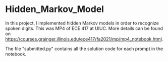 # Hidden_Markov_Model

In this project, I implemented hidden Markov models in order to recognize spoken digits. This was MP4 of 
ECE 417 at UIUC. More details can be found on https://courses.grainger.illinois.edu/ece417/fa2021/mp/mp4_notebook.html.

The file "submitted.py" contains all the solution code for each prompt in the notebook.

